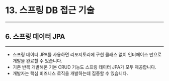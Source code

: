 # 13. 스프링 DB 접근 기술
---

## 6. 스프링 데이터 JPA
---

- 스프링 데이터 JPA를 사용하면 리포지토리에 구현 클래스 없이 인터페이스 만으로 개발을 완료할 수 있습니다.
- 기존 반복 개발해온 기본 CRUD 기능도 스프링 데이터 JPA가 모두 제공합니다.
- 개발자는 핵심 비즈니스 로직을 개발하는데 집중할 수 있습니다.